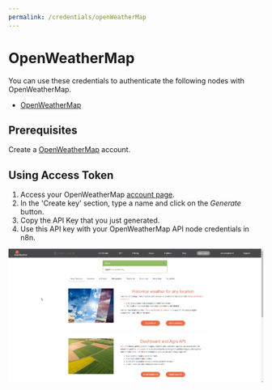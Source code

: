 ```yaml
---
permalink: /credentials/openWeatherMap
---
```


# OpenWeatherMap

You can use these credentials to authenticate the following nodes with OpenWeatherMap.
- [OpenWeatherMap](../../nodes-library/nodes/OpenWeatherMap/README.md)

## Prerequisites

Create a [OpenWeatherMap](https://openweathermap.org/) account. 

## Using Access Token

1. Access your OpenWeatherMap [account page](https://home.openweathermap.org/api_keys).
2. In the 'Create key' section, type a name and click on the *Generate* button.
3. Copy the API Key that you just generated.
4. Use this API key with your OpenWeatherMap API node credentials in n8n.

![Getting OpenWeatherMap API credentials](./using-access-token.gif)
